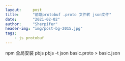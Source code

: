 ```yaml
---
layout:     post
title:      "前端protobuf .proto 文件转 json文件"
date:       "2021-02-02"
author:     "Sherpifer"
header-img: "img/post-bg-2015.jpg"
tags:
    - js protobuf 
---
```

npm 全局安装 pbjs
pbjs -t json basic.proto > basic.json